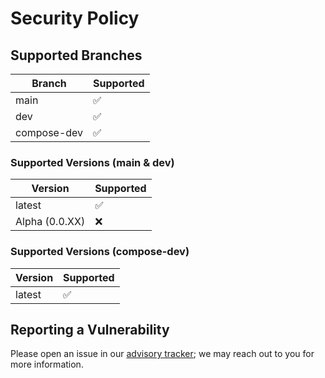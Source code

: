 # Security Policy

## Supported Branches

| Branch      | Supported          |
| ------------|------------------- |
| main        | :white_check_mark: |
| dev         | :white_check_mark: |
| compose-dev | :white_check_mark: |

### Supported Versions (main & dev)

| Version        | Supported          |
| -------------- | ------------------ |
| latest         | :white_check_mark: |
| Alpha (0.0.XX) | :x:                |


### Supported Versions (compose-dev)

| Version        | Supported          |
| -------------- | ------------------ |
| latest         | :white_check_mark: |

## Reporting a Vulnerability

Please open an issue in our [advisory tracker](https://github.com/ReVanced/revanced-manager/security/advisories/new); we may reach out to you for more information.
